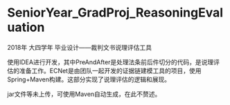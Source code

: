 # SeniorYear_GradProj_ReasoningEvaluation
 2018年 大四学年 毕业设计——裁判文书说理评估工具

使用IDEA进行开发，其中PreAndAfter是处理法条前后件切分的代码，是说理评估的准备工作。ECNet是由团队一起开发的证据链建模工具的项目，使用Spring+Maven构建。这部分实现了说理评估的逻辑和展现。

jar文件等未上传，可使用Maven自动生成，在此不赘述。